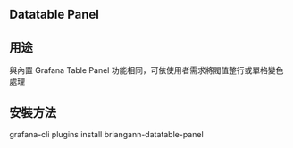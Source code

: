 ## Datatable Panel
    
## 用途
與內置 Grafana Table Panel 功能相同，可依使用者需求將閥值整行或單格變色處理
    
## 安裝方法
grafana-cli plugins install briangann-datatable-panel
